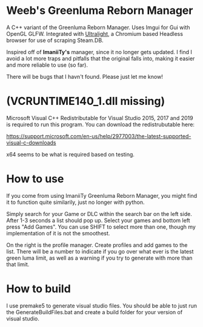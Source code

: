 # Weeb's Greenluma Reborn Manager
A C++ variant of the Greenluma Reborn Manager. Uses Imgui for Gui with OpenGL GLFW. Integrated with [Ultralight](https://ultralig.ht/), a Chromium based Headless browser for use of scraping Steam.DB. 

Inspired off of **ImaniiTy's** manager, since it no longer gets updated. I find I avoid a lot more traps and pitfalls that the original falls into, making it easier and more reliable to use (so far).

There will be bugs that I havn't found. Please just let me know!

# (VCRUNTIME140_1.dll missing)
Microsoft Visual C++ Redistributable for Visual Studio 2015, 2017 and 2019 is required to run this program. You can download the redistrubutable here: 

https://support.microsoft.com/en-us/help/2977003/the-latest-supported-visual-c-downloads

x64 seems to be what is required based on testing.

# How to use
If you come from using ImaniiTy Greenluma Reborn Manager, you might find it to function quite similarily, just no longer with python.

Simply search for your Game or DLC within the search bar on the left side. After 1-3 seconds a list should pop up. Select your games and bottom left press "Add Games". You can use SHIFT to select more than one, though my implementation of it is not the smoothest.

On the right is the profile manager. Create profiles and add games to the list. There will be a number to indicate if you go over what ever is the latest green luma limit, as well as a warning if you try to generate with more than that limit.

# How to build
I use premake5 to generate visual studio files. You should be able to just run the GenerateBuildFiles.bat and create a build folder for your version of visual studio.
